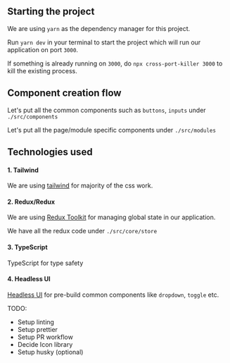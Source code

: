 ## Starting the project

We are using `yarn` as the dependency manager for this project.

Run `yarn dev` in your terminal to start the project which will run our application on port `3000`.

If something is already running on `3000`, do `npx cross-port-killer 3000` to kill the existing process.

## Component creation flow

Let's put all the common components such as `buttons`, `inputs` under `./src/components`

Let's put all the page/module specific components under `./src/modules`

## Technologies used

#### 1. Tailwind

We are using [tailwind](https://tailwindcss.com/) for majority of the css work.

#### 2. Redux/Redux

We are using [Redux Toolkit](https://redux-toolkit.js.org/) for managing global state in our application.

We have all the redux code under `./src/core/store`

#### 3. TypeScript

TypeScript for type safety

#### 4. Headless UI

[Headless UI](https://headlessui.com/) for pre-build common components like `dropdown`, `toggle` etc.

TODO:

- Setup linting
- Setup prettier
- Setup PR workflow
- Decide Icon library
- Setup husky (optional)

